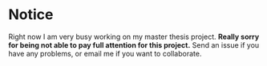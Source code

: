 # Notice


Right now I am very busy working on my master thesis project. **Really sorry for being not able to pay full attention for this project.** Send an issue if you have any problems, or email me if you want to collaborate.
